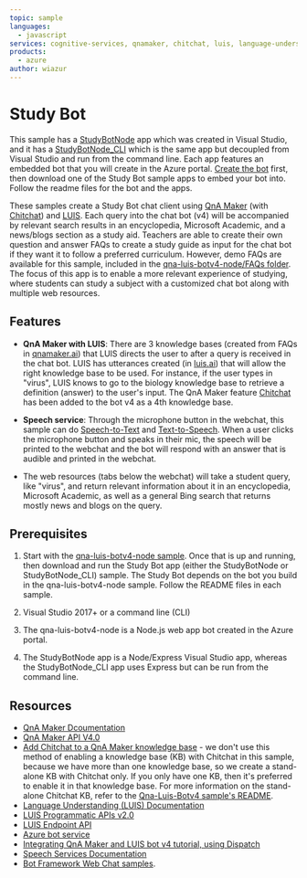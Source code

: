 ```yaml
---
topic: sample
languages: 
  - javascript
services: cognitive-services, qnamaker, chitchat, luis, language-understanding, bing spell check, bot, speech service
products:
  - azure
author: wiazur
---
```

# Study Bot 

This sample has a [StudyBotNode](https://github.com/Azure-Samples/cognitive-services-studybot-node/tree/master/StudyBotNode) app which was created in Visual Studio, and it has a [StudyBotNode_CLI](https://github.com/Azure-Samples/cognitive-services-studybot-node/tree/master/StudyBotNode_CLI) which is the same app but decoupled from Visual Studio and run from the command line. Each app features an embedded bot that you will create in the Azure portal. [Create the bot](https://github.com/Azure-Samples/cognitive-services-studybot-node/tree/master/qna-luis-botv4-node) first, then download one of the Study Bot sample apps to embed your bot into. Follow the readme files for the bot and the apps.

These samples create a Study Bot chat client using [QnA Maker](https://docs.microsoft.com/en-us/azure/cognitive-services/qnamaker/index) (with [Chitchat](https://docs.microsoft.com/en-us/azure/cognitive-services/qnamaker/how-to/chit-chat-knowledge-base)) and [LUIS](https://docs.microsoft.com/en-us/azure/cognitive-services/luis/). Each query into the chat bot (v4) will be accompanied by relevant search results in an encyclopedia, Microsoft Academic, and a news/blogs section as a study aid. Teachers are able to create their own question and answer FAQs to create a study guide as input for the chat bot if they want it to follow a preferred curriculum. However, demo FAQs are available for this sample, included in the [qna-luis-botv4-node/FAQs folder](https://github.com/Azure-Samples/cognitive-services-studybot-node/tree/master/qna-luis-botv4-node/FAQs). The focus of this app is to enable a more relevant experience of studying, where students can study a subject with a customized chat bot along with multiple web resources.

## Features

* **QnA Maker with LUIS**: There are 3 knowledge bases (created from FAQs in [qnamaker.ai](https://www.qnamaker.ai)) that LUIS directs the user to after a query is received in the chat bot. LUIS has utterances created (in [luis.ai](https://www.luis.ai)) that will allow the right knowledge base to be used. For instance, if the user types in "virus", LUIS knows to go to the biology knowledge base to retrieve a definition (answer) to the user's input. The QnA Maker feature [Chitchat](https://docs.microsoft.com/en-us/azure/cognitive-services/qnamaker/how-to/chit-chat-knowledge-base) has been added to the bot v4 as a 4th knowledge base.

* **Speech service**: Through the microphone button in the webchat, this sample can do [Speech-to-Text](https://docs.microsoft.com/en-us/azure/cognitive-services/speech-service/speech-to-text) and [Text-to-Speech](https://docs.microsoft.com/en-us/azure/cognitive-services/speech-service/text-to-speech). When a user clicks the microphone button and speaks in their mic, the speech will be printed to the webchat and the bot will respond with an answer that is audible and printed in the webchat.

* The web resources (tabs below the webchat) will take a student query, like "virus", and return relevant information about it in an encyclopedia, Microsoft Academic, as well as a general Bing search that returns mostly news and blogs on the query.

## Prerequisites

1. Start with the [qna-luis-botv4-node sample](https://github.com/Azure-Samples/cognitive-services-studybot-node/tree/master/qna-luis-botv4-node). Once that is up and running, then download and run the Study Bot app (either the StudyBotNode or StudyBotNode_CLI) sample. The Study Bot depends on the bot you build in the qna-luis-botv4-node sample. Follow the README files in each sample.

1. Visual Studio 2017+ or a command line (CLI)

1. The qna-luis-botv4-node is a Node.js web app bot created in the Azure portal.

1. The StudyBotNode app is a Node/Express Visual Studio app, whereas the StudyBotNode_CLI app uses Express but can be run from the command line.

## Resources

* [QnA Maker Dcoumentation](https://docs.microsoft.com/en-us/azure/cognitive-services/qnamaker/index)
* [QnA Maker API V4.0](https://westus.dev.cognitive.microsoft.com/docs/services/5a93fcf85b4ccd136866eb37/operations/5ac266295b4ccd1554da75ff)
* [Add Chitchat to a QnA Maker knowledge base](https://docs.microsoft.com/en-us/azure/cognitive-services/qnamaker/how-to/chit-chat-knowledge-base) - we don't use this method of enabling a knowledge base (KB) with Chitchat in this sample, because we have more than one knowledge base, so we create a stand-alone KB with Chitchat only. If you only have one KB, then it's preferred to enable it in that knowledge base. For more information on the stand-alone Chitchat KB, refer to the [Qna-Luis-Botv4 sample's README](https://github.com/Azure-Samples/cognitive-services-studybot-csharp/blob/master/Qna-Luis-Botv4/README.md).
* [Language Understanding (LUIS) Documentation](https://docs.microsoft.com/en-us/azure/cognitive-services/luis/)
* [LUIS Programmatic APIs v2.0](https://westus.dev.cognitive.microsoft.com/docs/services/5890b47c39e2bb17b84a55ff/operations/5890b47c39e2bb052c5b9c2f)
* [LUIS Endpoint API](https://westus.dev.cognitive.microsoft.com/docs/services/5819c76f40a6350ce09de1ac/operations/5819c77140a63516d81aee78)
* [Azure bot service](https://docs.microsoft.com/en-us/azure/bot-service/bot-service-overview-introduction?view=azure-bot-service-4.0)
* [Integrating QnA Maker and LUIS bot v4 tutorial, using Dispatch](https://docs.microsoft.com/en-us/azure/bot-service/bot-builder-tutorial-dispatch?view=azure-bot-service-4.0&tabs=csharp)
* [Speech Services Documentation](https://docs.microsoft.com/en-us/azure/cognitive-services/speech-service/)
* [Bot Framework Web Chat samples](https://github.com/Microsoft/BotFramework-WebChat).
